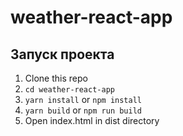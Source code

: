 # weather-react-app

## Запуск проекта

1. Clone this repo
2. `cd weather-react-app`
3. `yarn install` or `npm install` 
4. `yarn build` or `npm run build`
5. Open index.html in dist directory
